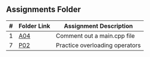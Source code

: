 ##  Assignments Folder

|   #   | Folder Link | Assignment Description |
| :---: | ----------- | ---------------------- |
|  1    |[A04](https://github.com/BishopSwearingen/2143-OOP-Swearingen/blob/main/Assignments/A04/README.md)             |    Comment out a main.cpp file                    |
|   7   |[P02](https://github.com/BishopSwearingen/2143-OOP-Swearingen/tree/main/Assignments/P02)             | Practice overloading operators |   
